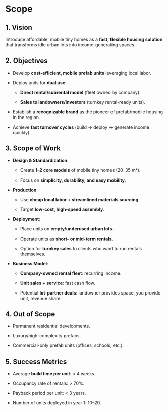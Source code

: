 # Scope
## 1. Vision

Introduce affordable, mobile tiny homes as a **fast, flexible housing solution** that transforms idle urban lots into income-generating spaces.

## 2. Objectives

- Develop **cost-efficient, mobile prefab units** leveraging local labor.
    
- Deploy units for **dual use**:
    
    - **Direct rental/subrental model** (fleet owned by company).
        
    - **Sales to landowners/investors** (turnkey rental-ready units).
        
- Establish a **recognizable brand** as the pioneer of prefab/mobile housing in the region.
    
- Achieve **fast turnover cycles** (build → deploy → generate income quickly).
    

## 3. Scope of Work

- **Design & Standardization**:
    
    - Create **1–2 core models** of mobile tiny homes (20–35 m²).
        
    - Focus on **simplicity, durability, and easy mobility**.
        
- **Production**:
    
    - Use **cheap local labor + streamlined materials sourcing**.
        
    - Target **low-cost, high-speed assembly**.
        
- **Deployment**:
    
    - Place units on **empty/underused urban lots**.
        
    - Operate units as **short- or mid-term rentals**.
        
    - Option for **turnkey sales** to clients who want to run rentals themselves.
        
- **Business Model**:
    
    - **Company-owned rental fleet**: recurring income.
        
    - **Unit sales + service**: fast cash flow.
        
    - Potential **lot-partner deals**: landowner provides space, you provide unit, revenue share.
        

## 4. Out of Scope

- Permanent residential developments.
    
- Luxury/high-complexity prefabs.
    
- Commercial-only prefab units (offices, schools, etc.).
    

## 5. Success Metrics

- Average **build time per unit**: < 4 weeks.
    
- Occupancy rate of rentals: > 70%.
    
- Payback period per unit: < 3 years.
    
- Number of units deployed in year 1: 10–20.